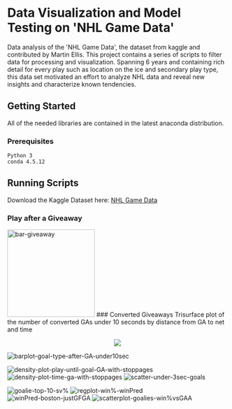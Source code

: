 # Data Visualization and Model Testing on 'NHL Game Data' 

Data analysis of the 'NHL Game Data', the dataset from kaggle and contributed by Martin Ellis. This project contains a series of scripts to filter data for processing and visualization. Spanning 6 years and containing rich detail for every play such as location on the ice and secondary play type, this data set motivated an effort to analyze NHL data and reveal new insights and characterize known tendencies. 


## Getting Started
All of the needed libraries are contained in the latest anaconda distribution.
### Prerequisites

```
Python 3
conda 4.5.12
```
## Running Scripts
Download the Kaggle Dataset here: [NHL Game Data](https://www.kaggle.com/martinellis/nhl-game-data)



### Play after a Giveaway
<img src='https://user-images.githubusercontent.com/21959159/60748876-770bb700-9f4f-11e9-8150-0f58b4e35c35.png' alt='bar-giveaway' width='200'/>
### Converted Giveaways
Trisurface plot of the number of converted GAs under 10 seconds by distance from GA to net and time
<p align="center">
  <img src='https://user-images.githubusercontent.com/21959159/58520036-3ca24380-8173-11e9-8646-6cd7a36ec1a7.gif'>
</p>

![barplot-goal-type-after-GA-under10sec](https://user-images.githubusercontent.com/21959159/58521117-87728a00-8178-11e9-85fe-a43a18417b36.png)


![density-plot-play-until-goal-GA-with-stoppages](https://user-images.githubusercontent.com/21959159/58522103-1634d600-817c-11e9-805c-b34d4bb7f1e2.png)
![density-plot-time-ga-with-stoppages](https://user-images.githubusercontent.com/21959159/58522118-2c429680-817c-11e9-9c90-67f27dc48ee0.png)
![scatter-under-3sec-goals](https://user-images.githubusercontent.com/21959159/58522140-3ebcd000-817c-11e9-82bd-eef97b24b10d.png)

![goalie-top-10-sv%](https://user-images.githubusercontent.com/21959159/58522148-40869380-817c-11e9-840d-8d94bdd0a9aa.png)
![regplot-win%-winPred](https://user-images.githubusercontent.com/21959159/58522149-40869380-817c-11e9-9f48-33ca647cfeaa.png)
![winPred-boston-justGFGA](https://user-images.githubusercontent.com/21959159/58522150-40869380-817c-11e9-9b93-dcc7021f636b.png)
![scatterplot-goalies-win%vsGAA](https://user-images.githubusercontent.com/21959159/58522151-40869380-817c-11e9-86a7-4d94cf59bdf1.png)
